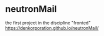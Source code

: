 # neutronMail
the first project in the discipline "fronted"
https://denkorporation.github.io/neutronMail/
